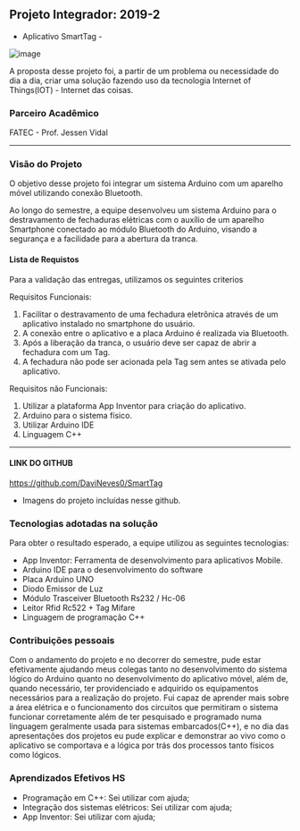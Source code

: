 ﻿
## Projeto Integrador: 2019-2
- Aplicativo SmartTag -


![image](https://user-images.githubusercontent.com/56441411/138635198-e4ba4348-bcf0-4467-913a-71d53a8a7375.png)

A proposta desse projeto foi, a partir de um problema ou necessidade do dia a dia, criar uma solução fazendo uso da tecnologia Internet of Things(IOT) - Internet das coisas.


### Parceiro Acadêmico
FATEC - Prof. Jessen Vidal

***

### Visão do Projeto
O objetivo desse projeto foi integrar um sistema Arduino com um aparelho móvel utilizando conexão Bluetooth.

Ao longo do semestre, a equipe desenvolveu um sistema Arduino para o destravamento de fechaduras elétricas com o auxílio de um aparelho Smartphone conectado ao módulo Bluetooth do Arduino, visando a segurança e a facilidade para a abertura da tranca. 

#### Lista de Requistos 
Para a validação das entregas, utilizamos os seguintes criterios 

Requisitos Funcionais: 

1.	Facilitar o destravamento de uma fechadura eletrônica através de um aplicativo instalado no smartphone do usuário.
2.	A conexão entre o aplicativo e a placa Arduino é realizada via Bluetooth. 
3.	Após a liberação da tranca, o usuário deve ser capaz de abrir a fechadura com um Tag.
4.	A fechadura não pode ser acionada pela Tag sem antes se ativada pelo aplicativo.



Requisitos não Funcionais:

1.	Utilizar a plataforma App Inventor para criação do aplicativo.
2.	Arduino para o sistema físico.
3.	Utilizar Arduino IDE
4. 	Linguagem C++


***

#### LINK DO GITHUB
https://github.com/DaviNeves0/SmartTag

- Imagens do projeto incluídas nesse github.


### Tecnologias adotadas na solução

Para obter o resultado esperado, a equipe utilizou as seguintes tecnologias:

- App Inventor: Ferramenta de desenvolvimento para aplicativos Mobile.
- Arduino IDE para o desenvolvimento do software
- Placa Arduino UNO
- Diodo Emissor de Luz
- Módulo Trasceiver Bluetooth Rs232 / Hc-06
- Leitor Rfid Rc522 + Tag Mifare
- Linguagem de programação C++


### Contribuições pessoais


Com o andamento do projeto e no decorrer do semestre, pude estar efetivamente ajudando meus colegas tanto no desenvolvimento do sistema lógico do Arduino quanto no desenvolvimento do aplicativo móvel, além de, quando necessário, ter providenciado e adquirido os equipamentos necessários para a realização do projeto. Fui capaz de aprender mais sobre a área elétrica e o funcionamento dos circuitos que permitiram o sistema funcionar corretamente além de ter pesquisado e programado numa linguagem geralmente usada para sistemas embarcados(C++), e no dia das apresentações dos projetos eu pude explicar e demonstrar ao vivo como o aplicativo se comportava e a lógica por trás dos processos tanto físicos como lógicos. 

### Aprendizados Efetivos HS

- Programação em C++: Sei utilizar com ajuda;
- Integração dos sistemas elétricos: Sei utilizar com ajuda;
- App Inventor: Sei utilizar com ajuda;
	
```
